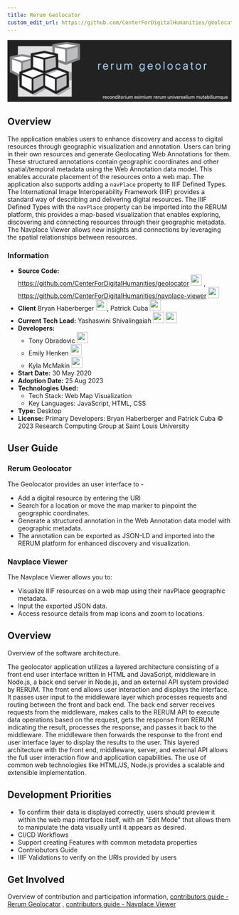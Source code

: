 ```yaml
---
title: Rerum Geolocator
custom_edit_url: https://github.com/CenterForDigitalHumanities/geolocator , https://github.com/CenterForDigitalHumanities/navplace-viewer
---
```

![Rerum Geolocator](geolocator-logo.png)
## Overview
The application enables users to enhance discovery and access to digital resources through geographic visualization and annotation. Users can bring in their own resources and generate Geolocating Web Annotations for them. These structured annotations contain geographic coordinates and other spatial/temporal metadata using the Web Annotation data model. This enables accurate placement of the resources onto a web map.
The application also supports adding a `navPlace` property to IIIF Defined Types. The International Image Interoperability Framework (IIIF) provides a standard way of describing and delivering digital resources. The IIIF Defined Types with the `navPlace` property can be imported into the RERUM platform, this provides a map-based visualization that enables exploring, discovering and connecting resources through their geographic metadata. The Navplace Viewer allows new insights and connections by leveraging the spatial relationships between resources.

### Information

- **Source Code:**  https://github.com/CenterForDigitalHumanities/geolocator [<img src="https://raw.githubusercontent.com/FortAwesome/Font-Awesome/6.x/svgs/brands/git-alt.svg" width="25" height="25" />](https://github.com/CenterForDigitalHumanities/geolocator) , https://github.com/CenterForDigitalHumanities/navplace-viewer [<img src="https://raw.githubusercontent.com/FortAwesome/Font-Awesome/6.x/svgs/brands/git-alt.svg" width="25" height="25" />](https://github.com/CenterForDigitalHumanities/navplace-viewer)
- **Client** Bryan Haberberger [<img src="https://raw.githubusercontent.com/FortAwesome/Font-Awesome/6.x/svgs/brands/github.svg" width="25" height="25" />](https://github.com/thehabes), Patrick Cuba [<img src="https://raw.githubusercontent.com/FortAwesome/Font-Awesome/6.x/svgs/brands/github.svg" width="25" height="25" />](https://github.com/cubap)
- **Current Tech Lead:** Yashaswini Shivalingaiah [<img src="https://raw.githubusercontent.com/FortAwesome/Font-Awesome/6.x/svgs/brands/github.svg" width="25" height="25" />](https://github.com/yashaswini-slu)  [<img src="https://raw.githubusercontent.com/FortAwesome/Font-Awesome/6.x/svgs/brands/linkedin.svg" width="25" height="25" />](https://www.linkedin.com/in/yashaswini-shivalingaiah-467a9652/)
- **Developers:**
    - Tony Obradovic [<img src="https://raw.githubusercontent.com/FortAwesome/Font-Awesome/6.x/svgs/brands/github.svg" width="25" height="25" />](https://github.com/tobradovic)
    - Emily Henken [<img src="https://raw.githubusercontent.com/FortAwesome/Font-Awesome/6.x/svgs/brands/github.svg" width="25" height="25" />](https://github.com/em-henken)
    - Kyla McMakin [<img src="https://raw.githubusercontent.com/FortAwesome/Font-Awesome/6.x/svgs/brands/github.svg" width="25" height="25" />](https://github.com/kmcmakin00)
- **Start Date:** 30 May 2020
- **Adoption Date:** 25 Aug 2023
- **Technologies Used:**
    - Tech Stack: Web Map Visualization
    - Key Languages: JavaScript, HTML, CSS
- **Type:** Desktop
- **License:** Primary Developers: Bryan Haberberger and Patrick Cuba © 2023 Research Computing Group at Saint Louis University

## User Guide
### Rerum Geolocator
The Geolocator provides an user interface to - 
- Add a digital resource by entering the URI
- Search for a location or move the map marker to pinpoint the geographic coordinates.
- Generate a structured annotation in the Web Annotation data model with geographic metadata.
- The annotation can be exported as JSON-LD and imported into the RERUM platform for enhanced discovery and visualization.
### Navplace Viewer
The Navplace Viewer allows you to:
- Visualize IIIF resources on a web map using their navPlace geographic metadata.
- Input the exported JSON data.
- Access resource details from map icons and zoom to locations.

## Overview
Overview of the software architecture.

The geolocator application utilizes a layered architecture consisting of a front end user interface written in HTML and JavaScript, middleware in Node.js, a back end server in Node.js, and an external API system provided by RERUM. The front end allows user interaction and displays the interface. It passes user input to the middleware layer which processes requests and routing between the front and back end. The back end server receives requests from the middleware, makes calls to the RERUM API to execute data operations based on the request, gets the response from RERUM indicating the result, processes the response, and passes it back to the middleware. The middleware then forwards the response to the front end user interface layer to display the results to the user. This layered architecture with the front end, middleware, server, and external API allows the full user interaction flow and application capabilities. The use of common web technologies like HTML/JS, Node.js provides a scalable and extensible implementation.

## Development Priorities
- To confirm their data is displayed correctly, users should preview it within the web map interface itself, with an "Edit Mode" that allows them to manipulate the data visually until it appears as desired.
- CI/CD Workflows
- Support creating Features with common metadata properties
- Contriobutors Guide
- IIIF Validations to verify on the URIs provided by users

## Get Involved

Overview of contribution and participation information, [contributors guide - Rerum Geolocator](https://github.com/CenterForDigitalHumanities/geolocator#readme) , [contributors guide - Navplace Viewer](https://github.com/CenterForDigitalHumanities/navplace-viewer#readme)
 

 